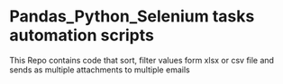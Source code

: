 # Pandas_Python_Selenium tasks automation scripts
This Repo contains code that sort, filter values form xlsx or csv file and sends as multiple attachments to multiple emails
